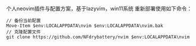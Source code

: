 个人neovim插件与配置方案，基于lazyvim，win11系统
重新部署使用如下命令：
```
// 备份当前配置
Move-Item $env:LOCALAPPDATA\nvim $env:LOCALAPPDATA\nvim.bak
// 克隆配置文件
git clone https://github.com/NFdrybattery/nvim $env:LOCALAPPDATA\nvim
```

